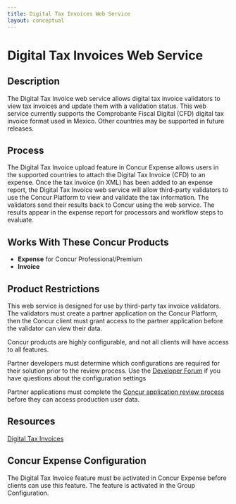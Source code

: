 ```yaml
---
title: Digital Tax Invoices Web Service
layout: conceptual
---
```


# Digital Tax Invoices Web Service

## Description
The Digital Tax Invoice web service allows digital tax invoice validators to view tax invoices and update them with a validation status. This web service currently supports the Comprobante Fiscal Digital (CFD) digital tax invoice format used in Mexico. Other countries may be supported in future releases.

##  Process
The Digital Tax Invoice upload feature in Concur Expense allows users in the supported countries to attach the Digital Tax Invoice (CFD) to an expense. Once the tax invoice (in XML) has been added to an expense report, the Digital Tax Invoice web service will allow third-party validators to use the Concur Platform to view and validate the tax information. The validators send their results back to Concur using the web service. The results appear in the expense report for processors and workflow steps to evaluate. 

## Works With These Concur Products
* **Expense** for Concur Professional/Premium
* **Invoice** 

## Product Restrictions

This web service is designed for use by third-party tax invoice validators. The validators must create a partner application on the Concur Platform, then the Concur client must grant access to the partner application before the validator can view their data.

Concur products are highly configurable, and not all clients will have access to all features.

Partner developers must determine which configurations are required for their solution prior to the review process. Use the [Developer Forum][2] if you have questions about the configuration settings

Partner applications must complete the [Concur application review process][3] before they can access production user data.

## Resources
[Digital Tax Invoices ][4]

##  Concur Expense Configuration
The Digital Tax Invoice feature must be activated in Concur Expense before clients can use this feature. The feature is activated in the Group Configuration.


[1]: https://developer.concur.com/api-documentation/core-concepts
[2]: https://developer.concur.com/forums/concur-connect
[3]: https://developer.concur.com/node/624/
[4]: https://developer.concur.com/digital-tax-invoices/digital-tax-invoices-resource


